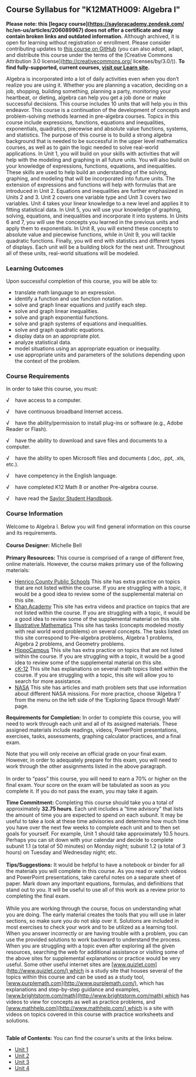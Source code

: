 Course Syllabus for "K12MATH009: Algebra I"
-------------------------------------------

**Please note: this [legacy course](https://sayloracademy.zendesk.com/
hc/en-us/articles/206089967) does not offer a certificate and may contain 
broken links and outdated information.** Although archived, it is open 
for learning without registration or enrollment. Please consider contributing 
updates to [this course on GitHub](https://github.com/saylordotorg/course_k12math009) 
(you can also adopt, adapt, and distribute this course under the terms of 
the [Creative Commons Attribution 3.0 license](http://creativecommons.org/
licenses/by/3.0/)). **To find fully-supported, current courses, [visit our 
Learn site](https://learn.saylor.org).**

Algebra is incorporated into a lot of daily activities even when you
don’t realize you are using it. Whether you are planning a vacation,
deciding on a job, shopping, building something, planning a party,
monitoring your heartbeat, or dieting, algebra can help you get a job
done or make successful decisions. This course includes 10 units that
will help you in this endeavor. This course is a continuation of the
development of concepts and problem-solving methods learned in
pre-algebra courses. Topics in this course include expressions,
functions, equations and inequalities, exponentials, quadratics,
piecewise and absolute value functions, systems, and statistics. The
purpose of this course is to build a strong algebra background that is
needed to be successful in the upper level mathematics courses, as well
as to gain the logic needed to solve real-world applications. In Unit 1,
you will build on your skills with activities that will help with the
modeling and graphing in all future units. You will also build on your
knowledge of expressions, functions, equations, and inequalities. These
skills are used to help build an understanding of the solving, graphing,
and modeling that will be incorporated into future units. The extension
of expressions and functions will help with formulas that are introduced
in Unit 2. Equations and inequalities are further emphasized in Units 2
and 3. Unit 2 covers one variable type and Unit 3 covers two variables.
Unit 4 takes your linear knowledge to a new level and applies it to
fitting statistical data. In Unit 5, you will use your knowledge of
graphing, solving, equations, and inequalities and incorporate it into
systems. In Units 6 and 7, you will use the concepts you learned in the
previous units and apply them to exponentials. In Unit 8, you will
extend these concepts to absolute value and piecewise functions, while
in Unit 9, you will tackle quadratic functions. Finally, you will end
with statistics and different types of displays. Each unit will be a
building block for the next unit. Throughout all of these units,
real-world situations will be modeled.

### Learning Outcomes

Upon successful completion of this course, you will be able to:

-   translate math language to an expression.
-   identify a function and use function notation.
-   solve and graph linear equations and justify each step.
-   solve and graph linear inequalities.
-   solve and graph exponential functions.
-   solve and graph systems of equations and inequalities.
-   solve and graph quadratic equations.
-   display data on an appropriate plot.
-   analyze statistical data.
-   model situations using an appropriate equation or inequality.
-   use appropriate units and parameters of the solutions depending upon
    the context of the problem.

### Course Requirements

In order to take this course, you must:  
  
 √    have access to a computer.  
  
 √    have continuous broadband Internet access.  
  
 √    have the ability/permission to install plug-ins or software (e.g.,
Adobe Reader or Flash).  
  
 √    have the ability to download and save files and documents to a
computer.  
  
 √    have the ability to open Microsoft files and documents (.doc,
.ppt, .xls, etc.).  
  
 √    have competency in the English language.  
  
 √    have completed K12 Math 8 or another Pre-algebra course.  
  
 √    have read the [Saylor Student
Handbook](http://www.saylor.org/site/wp-content/uploads/2012/05/Saylor-StudentHandbook.pdf).  

### Course Information

Welcome to Algebra I. Below you will find general information on this
course and its requirements.  
    
 **Course Designer:** Michelle Bell  
    
 **Primary Resources:** This course is comprised of a range of different
free, online materials. However, the course makes primary use of the
following materials:  

-   [Henrico County Public
    Schools](http://teachers.henrico.k12.va.us/math/HCPSAlgebra1/index.html) This
    site has extra practice on topics that are not listed within the
    course. If you are struggling with a topic, it would be a good idea
    to review some of the supplemental material on this site.  
-   [Khan Academy](https://www.khanacademy.org/) This site has extra
    videos and practice on topics that are not listed within the course.
    If you are struggling with a topic, it would be a good idea to
    review some of the supplemental material on this site.
-   [Illustrative
    Mathematics](http://www.illustrativemathematics.org/) This site has
    tasks (concepts modeled mostly with real world word problems) on
    several concepts. The tasks listed on this site correspond to
    Pre-algebra problems, Algebra 1 problems, Algebra 2 problems, and
    Geometry problems.
-   [HippoCampus](http://www.hippocampus.org/) This site has extra
    practice on topics that are not listed within the course. If you are
    struggling with a topic, it would be a good idea to review some of
    the supplemental material on this site.
-   [cK-12](http://www.ck12.org/student/) This site has explanations on
    several math topics listed within the course. If you are struggling
    with a topic, this site will allow you to search for more
    assistance.
-   [NASA](http://www.nasa.gov/audience/foreducators/exploringmath/algebra1/index.html) This
    site has articles and math problem sets that use information about
    different NASA missions. For more practice, choose ‘Algebra 1’ from
    the menu on the left side of the ‘Exploring Space through Math’
    page. 

**Requirements for Completion:** In order to complete this course, you
will need to work through each unit and all of its assigned materials.
These assigned materials include readings, videos, PowerPoint
presentations, exercises, tasks, assessments, graphing calculator
practices, and a final exam.  
  
 Note that you will only receive an official grade on your final exam.
However, in order to adequately prepare for this exam, you will need to
work through the other assignments listed in the above paragraph.  
    
 In order to “pass” this course, you will need to earn a 70% or higher
on the final exam. Your score on the exam will be tabulated as soon as
you complete it. If you do not pass the exam, you may take it again.  
  
 **Time Commitment:** Completing this course should take you a total of
approximately **32.75 hours**. Each unit includes a “time advisory” that
lists the amount of time you are expected to spend on each subunit. It
may be useful to take a look at these time advisories and determine how
much time you have over the next few weeks to complete each unit and to
then set goals for yourself. For example, Unit 1 should take
approximately 10.5 hours. Perhaps you can sit down with your calendar
and decide to complete subunit 1.1 (a total of 50 minutes) on Monday
night; subunit 1.2 (a total of 3 hours) on Tuesday and Wednesday night;
etc.  
    
 **Tips/Suggestions:** It would be helpful to have a notebook or binder
for all the materials you will complete in this course. As you read or
watch videos and PowerPoint presentations, take careful notes on a
separate sheet of paper. Mark down any important equations, formulas,
and definitions that stand out to you. It will be useful to use all of
this work as a review prior to completing the final exam.  
    
 While you are working through the course, focus on understanding what
you are doing. The early material creates the tools that you will use in
later sections, so make sure you do not skip over it. Solutions are
included in most exercises to check your work and to be utilized as a
learning tool. When you answer incorrectly or are having trouble with a
problem, you can use the provided solutions to work backward to
understand the process. When you are struggling with a topic even after
exploring all the given resources, searching the web for additional
assistance or visiting some of the above sites for supplemental
explanations or practice would be very useful. Some other useful
internet sites are [www.quizlet.com](http://www.quizlet.com/) which is a
study site that houses several of the topics within this course and can
be used as a study tool,
[www.purplemath.com](http://www.purplemath.com/), which has explanations
and step-by-step guidance and examples,
[www.brightstorm.com/math](http://www.brightstorm.com/math) which has
videos to view for concepts as well as practice problems, and
[www.mathhelp.com](http://www.mathhelp.com/) which is a site with videos
on topics covered in this course with practice worksheets and
solutions.  
    

**Table of Contents:** You can find the course's units at the links below.

- [Unit 1](https://legacy.saylor.org/k12math009/Unit01/)
- [Unit 2](https://legacy.saylor.org/k12math009/Unit02/)
- [Unit 3](https://legacy.saylor.org/k12math009/Unit03/)
- [Unit 4](https://legacy.saylor.org/k12math009/Unit04/)
